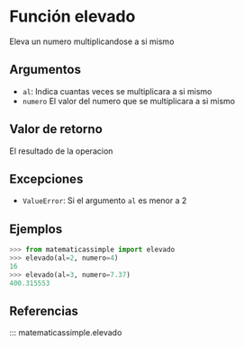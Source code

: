 # Función elevado

Eleva un numero multiplicandose a si mismo

## Argumentos

- `al`: Indica cuantas veces se multiplicara a si mismo
- `numero` El valor del numero que se multiplicara a si mismo

## Valor de retorno

El resultado de la operacion

## Excepciones

- `ValueError`: Si el argumento `al` es menor a 2

## Ejemplos

```python
>>> from matematicassimple import elevado
>>> elevado(al=2, numero=4)
16
>>> elevado(al=3, numero=7.37)
400.315553
```

## Referencias

::: matematicassimple.elevado